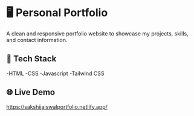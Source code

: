 # 🖥️ Personal Portfolio

A clean and responsive portfolio website to showcase my projects, skills, and contact information.

## 🚀 Tech Stack

-HTML
-CSS
-Javascript
-Tailwind CSS

## 🌐 Live Demo

https://sakshijaiswalportfolio.netlify.app/
